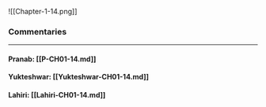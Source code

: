 ![[Chapter-1-14.png]]

### Commentaries

---

#### Pranab: [[P-CH01-14.md]]

#### Yukteshwar: [[Yukteshwar-CH01-14.md]]

#### Lahiri: [[Lahiri-CH01-14.md]]
